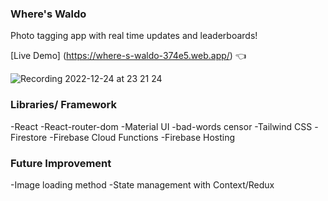 ### Where's Waldo
Photo tagging app with real time updates and leaderboards!

[Live Demo] (https://where-s-waldo-374e5.web.app/) :point_left:

![Recording 2022-12-24 at 23 21 24](https://user-images.githubusercontent.com/101779749/209460011-798de1f5-60c9-47db-9314-b7c2b4ddc932.gif)

### Libraries/ Framework
-React
-React-router-dom
-Material UI
-bad-words censor
-Tailwind CSS
-Firestore
-Firebase Cloud Functions
-Firebase Hosting

### Future Improvement
-Image loading method
-State management with Context/Redux

